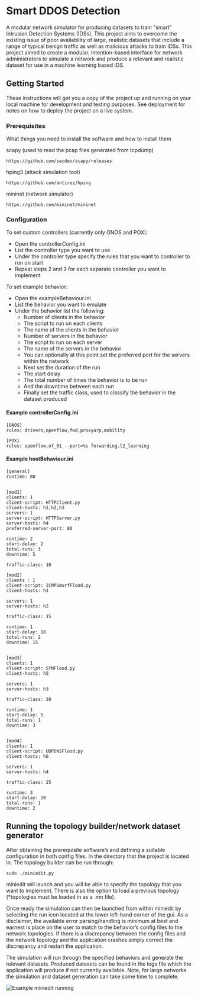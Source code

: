 # Smart DDOS Detection

A modular network simulator for producing datasets to train "smart" Intrusion Detection Systems (IDSs). This project aims to overcome the existing issue of poor availability of large, realistic datasets that include a range of typical benign traffic as well as malicious attacks to train IDSs. This project aimed to create a modular, intention-based interface for network administrators to simulate a network and produce a relevant and realistic dataset for use in a machine learning based IDS.

## Getting Started

These instructions will get you a copy of the project up and running on your local machine for development and testing purposes. See deployment for notes on how to deploy the project on a live system.

### Prerequisites

What things you need to install the software and how to install them

scapy (used to read the pcap files generated from tcpdump)

```
https://github.com/secdev/scapy/releases
```

hping3 (attack simulation tool)

```
https://github.com/antirez/hping
```

mininet (network simulator)

```
https://github.com/mininet/mininet
```

### Configuration

To set custom controllers (currently only ONOS and POX):

- Open the controllerConfig.ini
- List the controller type you want to use
- Under the controller type specify the rules that you want to controller to run on start
- Repeat steps 2 and 3 for each separate controller you want to implement

To set example behavior:

- Open the exampleBehaviour.ini
- List the behavior you want to emulate
- Under the behavior list the following:
  - Number of clients in the behavior
  - The script to run on each clients
  - The name of the clients in the behavior
  - Number of servers in the behavior
  - The script to run on each server
  - The name of the servers in the behavior
  - You can optionally at this point set the preferred port for the servers within the network
  - Next set the duration of the run
  - The start delay
  - The total number of times the behavior is to be run
  - And the downtime between each run
  - Finally set the traffic class, used to classify the behavior in the dataset produced

#### Example controllerConfig.ini

```
[ONOS]
rules: drivers,openflow,fwd,proxyarp,mobility

[POX]
rules: openflow.of_01 --port=%s forwarding.l2_learning
```

#### Example hostBehaviour.ini

```
[general]
runtime: 80


[mod1]
clients: 1
client-script: HTTPClient.py
client-hosts: h1,h2,h3
servers: 1
server-script: HTTPServer.py
server-hosts: h4
preferred-server-port: 80

runtime: 2
start-delay: 2
total-runs: 3
downtime: 5

traffic-class: 10

[mod2]
clients : 1
client-script: ICMPSmurfFlood.py
client-hosts: h1

servers: 1
server-hosts: h2

traffic-class: 15

runtime: 1
start-delay: 10
total-runs: 2
downtime: 15


[mod3]
clients: 1
client-script: SYNFlood.py
client-hosts: h5

servers: 1
server-hosts: h3

traffic-class: 20

runtime: 1
start-delay: 5
total-runs: 1
downtime: 3


[mod4]
clients: 1
client-script: UDPDNSFlood.py
client-hosts: h6

servers: 1
server-hosts: h4

traffic-class: 25

runtime: 3
start-delay: 30
total-runs: 1
downtime: 2

```

## Running the topology builder/network dataset generator

After obtaining the prerequisite software’s and defining a suitable configuration in both config files. In the directory that the project is located in. The topology builder can be run through:

```
sudo ./miniedit.py
```

miniedit will launch and you will be able to specify the topology that you want to implement. There is also the option to load a previous topology (\*topologies must be loaded in as a .mn file).

Once ready the simulation can then be launched from within miniedit by selecting the run icon located at the lower left-hand corner of the gui. As a disclaimer, the available error parsing/handling is minimum at best and earnest is place on the user to match to the behavior’s config files to the network topologies. If there is a discrepancy between the config files and the network topology and the application crashes simply correct the discrepancy and restart the application.

The simulation will run through the specified behaviors and generate the relevant datasets. Produced datasets can be found in the logs file which the application will produce if not currently available. Note, for large networks the simulation and dataset generation can take some time to complete.

![Example miniedit running](https://github.com/jueyaye/SmartDDOSDetection/demo.png)
